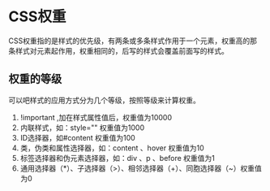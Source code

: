 # CSS权重

CSS权重指的是样式的优先级，有两条或多条样式作用于一个元素，权重高的那条样式对元素起作用，权重相同的，后写的样式会覆盖前面写的样式。



## 权重的等级

可以吧样式的应用方式分为几个等级，按照等级来计算权重。

1. !important ,加在样式属性值后，权重值为10000
2. 内联样式，如：style=""   权重值为1000
3. ID选择器，如#content 权重值为100
4. 类，伪类和属性选择器，如：content 、hover 权重值为10
5. 标签选择器和伪元素选择器，如：div 、p 、before 权重值为1
6. 通用选择器（*）、子选择器（>）、相邻选择器（+）、同胞选择器（~）权重值为0

















